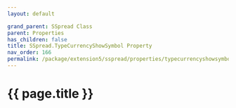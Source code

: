 ```yaml
---
layout: default

grand_parent: SSpread Class
parent: Properties
has_children: false
title: SSpread.TypeCurrencyShowSymbol Property
nav_order: 166
permalink: /package/extension5/sspread/properties/typecurrencyshowsymbol
---
```

# {{ page.title }}